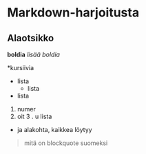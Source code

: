 # Markdown-harjoitusta

## Alaotsikko

**boldia**
_lisää boldia_

*kursiivia

* lista
  * lista
* lista

1. numer
2. oit
3 . u  lista
  * ja alakohta, kaikkea löytyy
  
> mitä on 
> blockquote suomeksi
	

